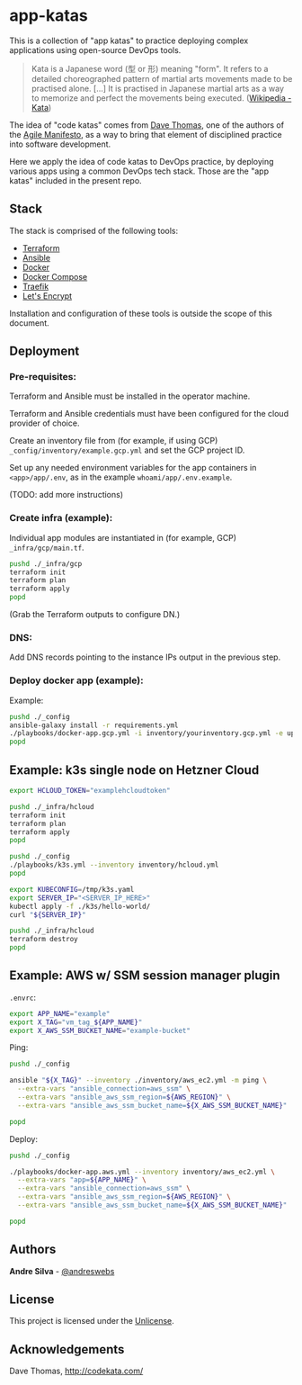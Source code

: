 # app-katas

This is a collection of "app katas" to practice deploying complex applications
using open-source DevOps tools.

> Kata is a Japanese word (型 or 形) meaning "form". It refers to a detailed
> choreographed pattern of martial arts movements made to be practised alone.
> [...] It is practised in Japanese martial arts as a way to memorize and
> perfect the movements being executed.
> ([Wikipedia - Kata](https://en.wikipedia.org/wiki/Kata))

The idea of "code katas" comes from [Dave Thomas](https://pragdave.me/), one of
the authors of the [Agile Manifesto](https://agilemanifesto.org/), as a way to
bring that element of disciplined practice into software development.

Here we apply the idea of code katas to DevOps practice, by deploying various
apps using a common DevOps tech stack. Those are the "app katas" included in the
present repo.

## Stack

The stack is comprised of the following tools:

- [Terraform](https://www.terraform.io/)
- [Ansible](https://www.ansible.com/)
- [Docker](https://www.docker.com/)
- [Docker Compose](https://docs.docker.com/compose/)
- [Traefik](https://traefik.io/)
- [Let's Encrypt](https://letsencrypt.org/)

Installation and configuration of these tools is outside the scope of this
document.

## Deployment

### **Pre-requisites:**

Terraform and Ansible must be installed in the operator machine.

Terraform and Ansible credentials must have been configured for the cloud
provider of choice.

Create an inventory file from (for example, if using GCP)
`_config/inventory/example.gcp.yml` and set the GCP project ID.

Set up any needed environment variables for the app containers in
`<app>/app/.env`, as in the example `whoami/app/.env.example`.

(TODO: add more instructions)

### **Create infra (example):**

Individual app modules are instantiated in (for example, GCP)
`_infra/gcp/main.tf`.

```sh
pushd ./_infra/gcp
terraform init
terraform plan
terraform apply
popd
```

(Grab the Terraform outputs to configure DN.)

### **DNS:**

Add DNS records pointing to the instance IPs output in the previous step.

### **Deploy docker app (example):**

Example:

```sh
pushd ./_config
ansible-galaxy install -r requirements.yml
./playbooks/docker-app.gcp.yml -i inventory/yourinventory.gcp.yml -e upgrade_system=true -e app=whoami
popd
```

## Example: k3s single node on Hetzner Cloud

```sh
export HCLOUD_TOKEN="examplehcloudtoken"
```

```sh
pushd ./_infra/hcloud
terraform init
terraform plan
terraform apply
popd
```

```sh
pushd ./_config
./playbooks/k3s.yml --inventory inventory/hcloud.yml
popd
```

```sh
export KUBECONFIG=/tmp/k3s.yaml
export SERVER_IP="<SERVER_IP_HERE>"
kubectl apply -f ./k3s/hello-world/
curl "${SERVER_IP}"
```

```sh
pushd ./_infra/hcloud
terraform destroy
popd
```

## Example: AWS w/ SSM session manager plugin

`.envrc`:

```sh
export APP_NAME="example"
export X_TAG="vm_tag_${APP_NAME}"
export X_AWS_SSM_BUCKET_NAME="example-bucket"
```

Ping:

```sh
pushd ./_config

ansible "${X_TAG}" --inventory ./inventory/aws_ec2.yml -m ping \
  --extra-vars "ansible_connection=aws_ssm" \
  --extra-vars "ansible_aws_ssm_region=${AWS_REGION}" \
  --extra-vars "ansible_aws_ssm_bucket_name=${X_AWS_SSM_BUCKET_NAME}"

popd
```

Deploy:

```sh
pushd ./_config

./playbooks/docker-app.aws.yml --inventory inventory/aws_ec2.yml \
  --extra-vars "app=${APP_NAME}" \
  --extra-vars "ansible_connection=aws_ssm" \
  --extra-vars "ansible_aws_ssm_region=${AWS_REGION}" \
  --extra-vars "ansible_aws_ssm_bucket_name=${X_AWS_SSM_BUCKET_NAME}"

popd
```

## Authors

**Andre Silva** - [@andreswebs](https://github.com/andreswebs)

## License

This project is licensed under the [Unlicense](UNLICENSE.md).

## Acknowledgements

Dave Thomas, <http://codekata.com/>

